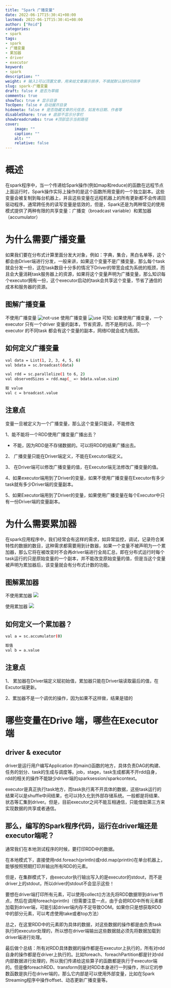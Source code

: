 ```yaml
---
title: "Spark 广播变量"
date: 2022-06-17T15:30:41+08:00
lastmod: 2022-06-17T15:30:41+08:00
author: ["Reid"]
categories: 
- spark
tags: 
- spark
- 广播变量
- 累加器
- driver
- executor
keyword:
- spark
description: ""
weight: # 输入1可以顶置文章，用来给文章展示排序，不填就默认按时间排序
slug: spark-广播变量
draft: false # 是否为草稿
comments: true
showToc: true # 显示目录
TocOpen: false # 自动展开目录
hidemeta: false # 是否隐藏文章的元信息，如发布日期、作者等
disableShare: true # 底部不显示分享栏
showbreadcrumbs: true #顶部显示当前路径
cover:
    image: ""
    caption: ""
    alt: ""
    relative: false
---
```

# 概述
在spark程序中，当一个传递给Spark操作(例如map和reduce)的函数在远程节点上面运行时，Spark操作实际上操作的是这个函数所用变量的一个独立副本。这些变量会被复制到每台机器上，并且这些变量在远程机器上的所有更新都不会传递回驱动程序。通常跨任务的读写变量是低效的，但是，Spark还是为两种常见的使用模式提供了两种有限的共享变量：广播变（broadcast variable）和累加器（accumulator）

# 为什么需要广播变量
如果我们要在分布式计算里面分发大对象，例如：字典，集合，黑白名单等，这个都会由Driver端进行分发，一般来讲，如果这个变量不是广播变量，那么每个task就会分发一份，这在task数目十分多的情况下Driver的带宽会成为系统的瓶颈，而且会大量消耗task服务器上的资源，如果将这个变量声明为广播变量，那么知识每个executor拥有一份，这个executor启动的task会共享这个变量，节省了通信的成本和服务器的资源。

## 图解广播变量
不使用广播变量
![not-use](https://raw.githubusercontent.com/Reid00/image-host/main/20220617/image.3oek64ejio20.webp)
使用广播变量
![use](https://raw.githubusercontent.com/Reid00/image-host/main/20220617/image.5nmd6d2n5cg0.webp)
可知: 如果使用广播变量，一个executor 只有一个driver 变量的副本，节省资源，而不是用的话，同一个executor 的不同task 都会有这个变量的副本，网络IO就会成为瓶颈。

## 如何定义广播变量
```sh
val data = List(1, 2, 3, 4, 5, 6)
val bdata = sc.broadcast(data)

val rdd = sc.parallelize(1 to 6, 2)
val observedSizes = rdd.map(_ => bdata.value.size)

取 value
val c = broadcast.value
```

## 注意点
变量一旦被定义为一个广播变量，那么这个变量只能读，不能修改

1、能不能将一个RDD使用广播变量广播出去？
- 不能，因为RDD是不存储数据的。可以将RDD的结果广播出去。

2、 广播变量只能在Driver端定义，不能在Executor端定义。

3、 在Driver端可以修改广播变量的值，在Executor端无法修改广播变量的值。

4、如果executor端用到了Driver的变量，如果不使用广播变量在Executor有多少task就有多少Driver端的变量副本。

5、如果Executor端用到了Driver的变量，如果使用广播变量在每个Executor中只有一份Driver端的变量副本。

# 为什么需要累加器
在spark应用程序中，我们经常会有这样的需求，如异常监控，调试，记录符合某特性的数据的数目，这种需求都需要用到计数器，如果一个变量不被声明为一个累加器，那么它将在被改变时不会再driver端进行全局汇总，即在分布式运行时每个task运行的只是原始变量的一个副本，并不能改变原始变量的值，但是当这个变量被声明为累加器后，该变量就会有分布式计数的功能。

## 图解累加器
不使用累加器
![](https://raw.githubusercontent.com/Reid00/image-host/main/20220617/image.23g59129ajds.webp)

使用累加器
![](https://raw.githubusercontent.com/Reid00/image-host/main/20220617/image.3gn7uebrisu0.webp)

## 如何定义一个累加器？
```sh
val a = sc.accumulator(0)

取值
val b = a.value
```
## 注意点
1、 累加器在Driver端定义赋初始值，累加器只能在Driver端读取最后的值，在Excutor端更新。

2、累加器不是一个调优的操作，因为如果不这样做，结果是错的

# 哪些变量在Drive 端，哪些在Executor 端
## driver & executor
driver是运行用户编写Application 的main()函数的地方，具体负责DAG的构建、任务的划分、task的生成与调度等。job，stage，task生成都离不开rdd自身，rdd的相关的操作不能缺少driver端的sparksession/sparkcontext。

executor是真正执行task地方，而task执行离不开具体的数据，这些task运行的结果可以是shuffle中间结果，也可以持久化到外部存储系统。一般都是将结果、状态等汇集到driver。但是，目前executor之间不能互相通信，只能借助第三方来实现数据的共享或者通信。

## 那么，编写的Spark程序代码，运行在driver端还是executor端呢？

通常我们在本地测试程序的时候，要打印RDD中的数据。

在本地模式下，直接使用rdd.foreach(println)或rdd.map(println)在单台机器上，能够按照预期打印并输出所有RDD的元素。

但是，在集群模式下，由executor执行输出写入的是executor的stdout，而不是driver上的stdout，所以driver的stdout不会显示这些！

要想在driver端打印所有元素，可以使用collect()方法先将RDD数据带到driver节点，然后在调用foreach(println)（但需要注意一点，由于会把RDD中所有元素都加载到driver端，可能引起driver端内存不足导致OOM。如果你只是想获取RDD中的部分元素，可以考虑使用take或者top方法）

总之，在这里RDD中的元素即为具体的数据，对这些数据的操作都是由负责task执行的executor处理的，所以想在driver端输出这些数据就必须先将数据加载到driver端进行处理。

最后做个总结：所有对RDD具体数据的操作都是在executor上执行的，所有对rdd自身的操作都是在driver上执行的。比如foreach、foreachPartition都是针对rdd内部数据进行处理的，所以我们传递给这些算子的函数都是执行于executor端的。但是像foreachRDD、transform则是对RDD本身进行一列操作，所以它的参数函数是执行在driver端的，那么它内部是可以使用外部变量，比如在Spark Streaming程序中操作offset、动态更新广播变量等。
